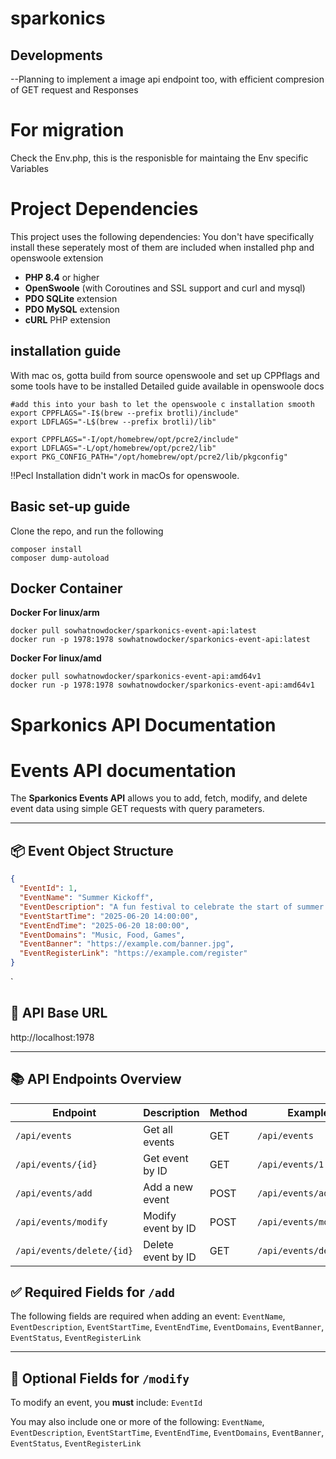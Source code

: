 # sparkonics


## Developments
--Planning to implement a image api endpoint too, with efficient compresion of GET request and Responses
# For migration
  Check the Env.php, this is the responisble for maintaing the Env specific Variables
# Project Dependencies

This project uses the following dependencies:
You don't have specifically install these seperately most of them are included when installed php and openswoole extension
- **PHP 8.4** or higher
- **OpenSwoole** (with Coroutines and SSL support and curl and mysql)
- **PDO SQLite** extension
- **PDO MySQL** extension
- **cURL** PHP extension
## installation guide
With mac os, gotta build from source openswoole and set up CPPflags and some tools have to be installed
Detailed guide available in openswoole docs
```
#add this into your bash to let the openswoole c installation smooth
export CPPFLAGS="-I$(brew --prefix brotli)/include"
export LDFLAGS="-L$(brew --prefix brotli)/lib"

export CPPFLAGS="-I/opt/homebrew/opt/pcre2/include"
export LDFLAGS="-L/opt/homebrew/opt/pcre2/lib"
export PKG_CONFIG_PATH="/opt/homebrew/opt/pcre2/lib/pkgconfig"

```
‼️Pecl Installation didn't work in macOs for openswoole.

## Basic set-up guide
Clone the repo,
and run the following
```
composer install
composer dump-autoload
```

## Docker Container

 **Docker For linux/arm**
```
docker pull sowhatnowdocker/sparkonics-event-api:latest
docker run -p 1978:1978 sowhatnowdocker/sparkonics-event-api:latest
```
 **Docker For linux/amd**
```
docker pull sowhatnowdocker/sparkonics-event-api:amd64v1
docker run -p 1978:1978 sowhatnowdocker/sparkonics-event-api:amd64v1
```

#  Sparkonics API Documentation

# Events API documentation
The **Sparkonics Events API** allows you to add, fetch, modify, and delete event data using simple GET requests with query parameters.

---

## 📦 Event Object Structure

```json
{
  "EventId": 1,
  "EventName": "Summer Kickoff",
  "EventDescription": "A fun festival to celebrate the start of summer with music, food, and games.",
  "EventStartTime": "2025-06-20 14:00:00",
  "EventEndTime": "2025-06-20 18:00:00",
  "EventDomains": "Music, Food, Games",
  "EventBanner": "https://example.com/banner.jpg",
  "EventRegisterLink": "https://example.com/register"
}
```
`

## 🔗 API Base URL

http://localhost:1978

---

## 📚 API Endpoints Overview

| Endpoint                  | Description        | Method | Example                        |
|---------------------------|--------------------|--------|--------------------------------|
| `/api/events`             | Get all events     | GET    | `/api/events`                  |
| `/api/events/{id}`        | Get event by ID    | GET    | `/api/events/1`                |
| `/api/events/add`         | Add a new event    | POST   | `/api/events/add`              |
| `/api/events/modify`      | Modify event by ID | POST   | `/api/events/modify`           |
| `/api/events/delete/{id}` | Delete event by ID | GET    | `/api/events/delete/1`         |

## ✅ Required Fields for `/add`

The following fields are required when adding an event:
`EventName`, `EventDescription`, `EventStartTime`, `EventEndTime`, `EventDomains`, `EventBanner`, `EventStatus`, `EventRegisterLink`

---

## 🔧 Optional Fields for `/modify`

To modify an event, you **must** include:
`EventId`

You may also include one or more of the following:
`EventName`, `EventDescription`, `EventStartTime`, `EventEndTime`, `EventDomains`, `EventBanner`, `EventStatus`, `EventRegisterLink`
